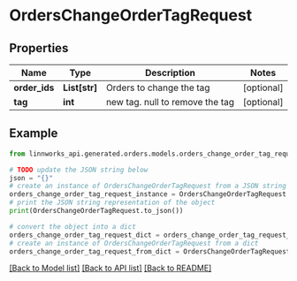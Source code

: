 # OrdersChangeOrderTagRequest


## Properties

Name | Type | Description | Notes
------------ | ------------- | ------------- | -------------
**order_ids** | **List[str]** | Orders to change the tag | [optional] 
**tag** | **int** | new tag. null to remove the tag | [optional] 

## Example

```python
from linnworks_api.generated.orders.models.orders_change_order_tag_request import OrdersChangeOrderTagRequest

# TODO update the JSON string below
json = "{}"
# create an instance of OrdersChangeOrderTagRequest from a JSON string
orders_change_order_tag_request_instance = OrdersChangeOrderTagRequest.from_json(json)
# print the JSON string representation of the object
print(OrdersChangeOrderTagRequest.to_json())

# convert the object into a dict
orders_change_order_tag_request_dict = orders_change_order_tag_request_instance.to_dict()
# create an instance of OrdersChangeOrderTagRequest from a dict
orders_change_order_tag_request_from_dict = OrdersChangeOrderTagRequest.from_dict(orders_change_order_tag_request_dict)
```
[[Back to Model list]](../README.md#documentation-for-models) [[Back to API list]](../README.md#documentation-for-api-endpoints) [[Back to README]](../README.md)


